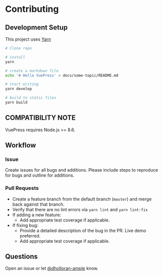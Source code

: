 # Contributing

## Development Setup

This project uses [Yarn](https://yarnpkg.com)

``` sh
# Clone repo

# install
yarn

# create a markdown file
echo '# Hello VuePress' > docs/some-topic/README.md

# start writing
yarn develop

# build to static files
yarn build
```

## COMPATIBILITY NOTE

VuePress requires Node.js >= 8.6.

## Workflow

### Issue

Create issues for all bugs and additions. Please include steps to reproduce for bugs and outline for additions.

### Pull Requests

- Create a feature branch from the default branch (`master`) and merge back against that branch.
- Verify that there are no lint errors via `yarn lint` and `yarn lint:fix`
- If adding a new feature:
  - Add appropriate test coverage if applicable.
- If fixing bug:
  - Provide a detailed description of the bug in the PR. Live demo preferred.
  - Add appropriate test coverage if applicable.

## Questions

Open an issue or let [@dholloran-ample](https://github.com/dholloran-ample) know.
